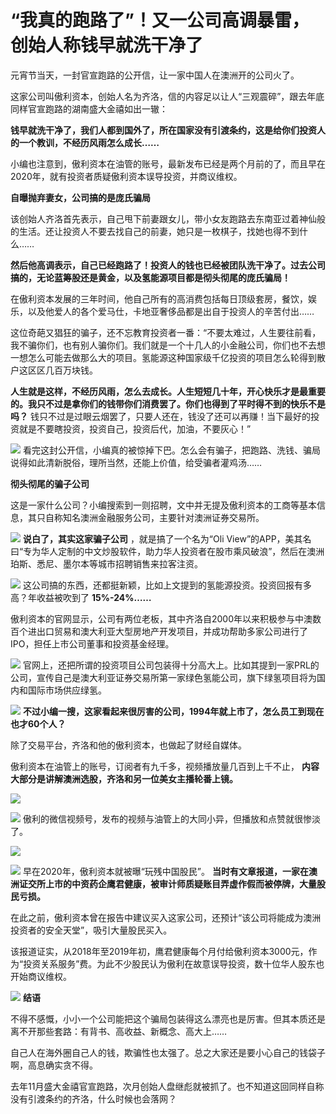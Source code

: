 # “我真的跑路了”！又一公司高调暴雷，创始人称钱早就洗干净了

元宵节当天，一封官宣跑路的公开信，让一家中国人在澳洲开的公司火了。

这家公司叫傲利资本，创始人名为齐洛，信的内容足以让人“三观震碎”，跟去年底同样官宣跑路的湖南盛大金禧如出一辙：

**钱早就洗干净了，我们人都到国外了，所在国家没有引渡条约，这是给你们投资人的一个教训，不经历风雨怎么成长……**

小编也注意到，傲利资本在油管的账号，最新发布已经是两个月前的了，而且早在2020年，就有投资者质疑傲利资本误导投资，并商议维权。

**自曝抛弃妻女，公司搞的是庞氏骗局**

该创始人齐洛首先表示，自己甩下前妻跟女儿，带小女友跑路去东南亚过着神仙般的生活。还让投资人不要去找自己的前妻，她只是一枚棋子，找她也得不到什么……

**然后他高调表示，自己已经跑路了！投资人的钱也已经被团队洗干净了。过去公司搞的，无论蓝筹股还是黄金，以及氢能源项目都是彻头彻尾的庞氏骗局！**

在傲利资本发展的三年时间，他自己所有的高消费包括每日顶级套房，餐饮，娱乐，以及他爱人的各个爱马仕，卡地亚奢侈品都是出自于投资人的辛苦付出……

这位奇葩又猖狂的骗子，还不忘教育投资者一番：“不要太难过，人生要往前看，我不骗你们，也有别人骗你们。我们就是一个十几人的小金融公司，你们也不去想一想怎么可能去做那么大的项目。氢能源这种国家级千亿投资的项目怎么轮得到散户这区区几百万块钱。

**人生就是这样，不经历风雨，怎么去成长。人生短短几十年，开心快乐才是最重要的。我只不过是拿你们的钱带你们消费罢了。你们也得到了平时得不到的快乐不是吗？**
钱只不过是过眼云烟罢了，只要人还在，钱没了还可以再赚！当下最好的投资就是不要瞎投资，投资自己，投资后代，加油，不要灰心！”

![](https://inews.gtimg.com/newsapp_bt/0/15649762502/1000)
看完这封公开信，小编真的被惊掉下巴。怎么会有骗子，把跑路、洗钱、骗局说得如此清新脱俗，理所当然，还能上价值，给受骗者灌鸡汤……

**彻头彻尾的骗子公司**

这是一家什么公司？小编搜索到一则招聘，文中并无提及傲利资本的工商等基本信息，其只自称知名澳洲金融服务公司，主要针对澳洲证券交易所。

![](https://inews.gtimg.com/newsapp_bt/0/15649762751/1000)
**说白了，其实这家骗子公司** ，就是搞了一个名为“Oli
View”的APP，美其名曰“专为华人定制的中文炒股软件，助力华人投资者在股市乘风破浪”，然后在澳洲珀斯、悉尼、墨尔本等城市招聘销售来拉客注资。

![](https://inews.gtimg.com/newsapp_bt/0/15649762758/1000)
这公司搞的东西，还都挺新颖，比如上文提到的氢能源投资。投资回报有多高？年收益被吹到了 **15%-24%……**

傲利资本的官网显示，公司有两位老板，其中齐洛自2000年以来积极参与中澳数百个进出口贸易和澳大利亚大型房地产开发项目，并成功帮助多家公司进行了IPO，担任上市公司董事和投资基金经理。

![](https://inews.gtimg.com/newsapp_bt/0/15649762920/1000)
官网上，还把所谓的投资项目公司包装得十分高大上。比如其提到一家PRL的公司，宣传自己是澳大利亚证券交易所第一家绿色氢能公司，旗下绿氢项目将为国内和国际市场供应绿氢。

![](https://inews.gtimg.com/newsapp_bt/0/15649762929/1000)
**不过小编一搜，这家看起来很厉害的公司，1994年就上市了，怎么员工到现在也才60个人？**

除了交易平台，齐洛和他的傲利资本，也做起了财经自媒体。

傲利资本在油管上的账号，订阅者有九千多，视频播放量几百到上千不止， **内容大部分是讲解澳洲选股，齐洛和另一位美女主播轮番上镜。**

![](https://inews.gtimg.com/newsapp_bt/0/15649763140/1000)

![](https://inews.gtimg.com/newsapp_bt/0/15649763148/1000)
傲利的微信视频号，发布的视频与油管上的大同小异，但播放和点赞就很惨淡了。

![](https://inews.gtimg.com/newsapp_bt/0/15649763321/1000)

![](https://inews.gtimg.com/newsapp_bt/0/15649763334/1000)
早在2020年，傲利资本就被曝“玩残中国股民”。
**当时有文章报道，一家在澳洲证交所上市的中资药企鹰君健康，被审计师质疑账目弄虚作假而被停牌，大量股民亏损。**

在此之前，傲利资本曾在报告中建议买入这家公司，还预计“该公司将能成为澳洲投资者的安全天堂”，吸引大量股民买入。

该报道证实，从2018年至2019年初，鹰君健康每个月付给傲利资本3000元，作为“投资关系服务”费。为此不少股民认为傲利在故意误导投资，数十位华人股东也开始商议维权。

![](https://inews.gtimg.com/newsapp_bt/0/15649763338/1000)
**结语**

不得不感慨，小小一个公司能把这个骗局包装得这么漂亮也是厉害。但其本质还是离不开那些套路：有背书、高收益、新概念、高大上……

自己人在海外圈自己人的钱，欺骗性也太强了。总之大家还是要小心自己的钱袋子啊，高息确实贪不得。

去年11月盛大金禧官宣跑路，次月创始人盘继彪就被抓了。也不知道这回同样自称没有引渡条约的齐洛，什么时候也会落网？

